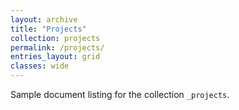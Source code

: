 ```yaml
---
layout: archive
title: "Projects"
collection: projects
permalink: /projects/
entries_layout: grid
classes: wide
---
```


Sample document listing for the collection `_projects`.